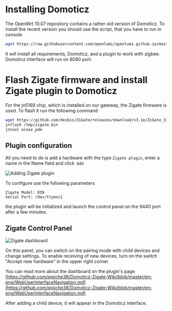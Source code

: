 # Installing Domoticz

The OpenWrt 10.07 repository contains a rather old version of Domoticz.
To install the recent version you should use the script, that you have to run
in console

```sh
wget https://raw.githubusercontent.com/openlumi/openlumi.github.io/master/files/domoticz.sh -O - | sh
````

It will install all requirements, Domoticz, and a plugin to work with zigbee.
Domoticz interface will run on 8080 port.

# Flash Zigate firmware and install Zigate plugin to Domoticz

For the jn5169 chip, which is installed on our gateway, the Zigate firmware is used.
To flash it run the following command

```sh
wget https://github.com/devbis/ZiGate/releases/download/v3.1e/ZiGate_31e_JN5169_COORDINATOR_115200.bin -O /tmp/zigate.bin 
jnflash /tmp/zigate.bin
jntool erase_pdm
```
## Plugin configuration

All you need to do is add a hardware with the type
`Zigate plugin`, enter a name in the Name field and click` Add`

![Adding Zigate plugin](images/zigate_plugin.png)

To configure use the following parameters

    Zigate Model: DIN
    Serial Port: /dev/ttymxc1


the plugin will be initialized and launch the control panel on the 9440 port 
after a few minutes.

## Zigate Control Panel


![Zigate dashboard](images/zigate_dashboard.png)

On this panel, you can switch on the pairing mode with child devices and
change settings.
To enable receiving of new devices, turn on the switch
"Accept new hardware" in the upper right corner.

You can read more about the dashboard on the plugin's page
[https://github.com/pipiche38/Domoticz-Zigate-Wiki/blob/master/en-eng/WebUserInterfaceNavigation.md](https://github.com/pipiche38/Domoticz-Zigate-Wiki/blob/master/en-eng/WebUserInterfaceNavigation.md)

After adding a child device, it will appear in the Domoticz interface.
